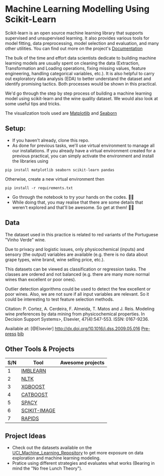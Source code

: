 # Machine Learning Modelling Using Scikit-Learn

Scikit-learn is an open source machine learning library that supports supervised and unsupervised learning. It also provides various tools for model fitting, data preprocessing, model selection and evaluation, and many other utilities. You can find out more on the project's [Documentation](https://scikit-learn.org/stable/)

The bulk of the time and effort data scientists dedicate to building machine learning models are usually spent on cleaning the data (Extraction, Transformation and Loading operations, fixing missing values, feature engineering, handling categorical variables, etc.). It is also helpful to carry out exploratory data analysis (EDA) to better understand the dataset and identify promising tactics. Both processes would be shown in this practical.


We'd go through the step by step process of building a machine learning model using scikit-learn and the wine quality dataset. We would also look at some useful tips and tricks.


The visualization tools used are [Matplotlib](https://matplotlib.org/) and [Seaborn](https://seaborn.pydata.org/)


## Setup:
- If you haven't already, clone this repo. 
- As done for previous tasks, we'll use virtual environment to manage all our installations. If you already have a virtual environment created for a previous practical, you can simply activate the environment and install the libraries using
```
pip install matplotlib seaborn scikit-learn pandas
```
Otherwise, create a new virtual environment then 
```
pip install -r requirements.txt
```
- Go through the notebook to try your hands on the codes. 🔨🔨
- While doing that, you may realise that there are some details that weren't explored and that'll be awesome. So get at them! 🔨🔨

## Data
The dataset used in this practice is related to red variants of the Portuguese "Vinho Verde" wine.

Due to privacy and logistic issues, only physicochemical (inputs) and sensory (the output) variables are available (e.g. there is no data about grape types, wine brand, wine selling price, etc.).

This datasets can be viewed as classification or regression tasks. The classes are ordered and not balanced (e.g. there are many more normal wines than excellent or poor ones). 

Outlier detection algorithms could be used to detect the few excellent or poor wines. Also, we are not sure if all input variables are relevant. So it could be interesting to test feature selection methods.

Citation:
  P. Cortez, A. Cerdeira, F. Almeida, T. Matos and J. Reis. 
  Modeling wine preferences by data mining from physicochemical properties.
  In Decision Support Systems>, Elsevier, 47(4):547-553. ISSN: 0167-9236.

  Available at: [@Elsevier] http://dx.doi.org/10.1016/j.dss.2009.05.016
                [Pre-press](http://www3.dsi.uminho.pt/pcortezwinequality09pdf)
                [bib](http://www3.dsi.uminho.pt/pcortez/dss09.bib)


## Other Tools & Projects

| S/N | Tool | Awesome projects |
| --- | ---- | ---------------- |
| 1 | [IMBLEARN](https://imbalanced-learn.org/stable/)  |
| 2 | [NLTK](https://www.nltk.org/)  |
| 3 | [XGBOOST](https://xgboost.ai/) | 
| 4 | [CATBOOST](https://catboost.ai/) |
| 5 | [SPACY](https://spacy.io/) | 
| 6 | [SCIKIT-IMAGE](https://scikit-image.org/) |
| 7 | [RAPIDS](https://www.nvidia.com/en-us/deep-learning-ai/software/rapids/) |



## Project Ideas

- Check out the datasets available on the [UCI_Machine_Learning_Repository](https://archive.ics.uci.edu/ml/index.php) to get more exposure on data exploration and machine learning modeling.
- Pratice using different strategies and evaluates what works (Bearing in mind the "No free Lunch Theory").
